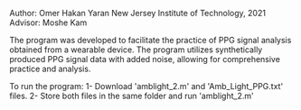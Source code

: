 Author: Omer Hakan Yaran
New Jersey Institute of Technology, 2021
Advisor: Moshe Kam

The program was developed to facilitate the practice of PPG signal analysis obtained from a wearable device. 
The program utilizes synthetically produced PPG signal data with added noise, allowing for comprehensive practice and analysis.

To run the program:
1- Download 'amblight_2.m' and 'Amb_Light_PPG.txt' files.
2- Store both files in the same folder and run 'amblight_2.m'
